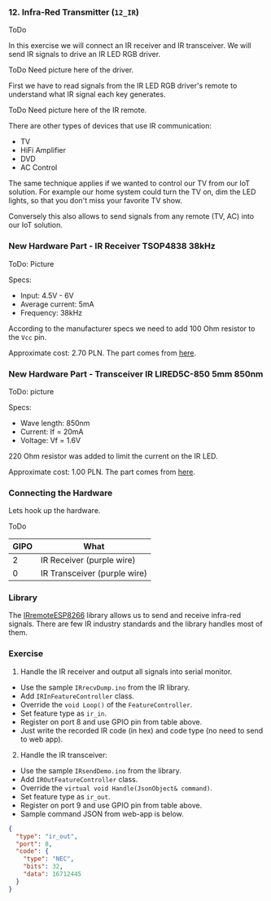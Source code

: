 ### 12. Infra-Red Transmitter (`12_IR`)

ToDo

In this exercise we will connect an IR receiver and IR transceiver. We will send IR signals to drive an IR LED RGB driver.

ToDo Need picture here of the driver.

First we have to read signals from the IR LED RGB driver's remote to understand what IR signal each key generates.

ToDo Need picture here of the IR remote.

There are other types of devices that use IR communication:
* TV
* HiFi Amplifier
* DVD
* AC Control

The same technique applies if we wanted to control our TV from our IoT solution.
For example our home system could turn the TV on, dim the LED lights, so that you don't miss your favorite TV show.

Conversely this also allows to send signals from any remote (TV, AC) into our IoT solution.

### New Hardware Part - IR Receiver TSOP4838 38kHz

ToDo: Picture

Specs:
* Input: 4.5V - 6V
* Average current: 5mA
* Frequency: 38kHz

According to the manufacturer specs we need to add 100 Ohm resistor to the `Vcc` pin.

Approximate cost: 2.70 PLN.
The part comes from [here](https://botland.com.pl/odbiorniki-podczerwieni/1047-odbiornik-podczerwieni-tsop4838-38khz-.html).

### New Hardware Part - Transceiver IR LIRED5C-850 5mm 850nm

ToDo: picture

Specs:
* Wave length: 850nm
* Current: If = 20mA
* Voltage: Vf = 1.6V

220 Ohm resistor was added to limit the current on the IR LED.

Approximate cost: 1.00 PLN.
The part comes from [here](https://botland.com.pl/diody-ir-podczerwone/1229-nadajnik-ir-5mm-850nm-lired5c-850.html).

### Connecting the Hardware

Lets hook up the hardware.

ToDo

GIPO | What
-----|------
2    | IR Receiver (purple wire)
0    | IR Transceiver (purple wire)

### Library

The [IRremoteESP8266](http://platformio.org/lib/show/1089/IRremoteESP8266) library allows us to send and receive infra-red signals. There are few IR industry standards and the library handles most of them.


### Exercise

1. Handle the IR receiver and output all signals into serial monitor.
  * Use the sample `IRrecvDump.ino` from the IR library.
  * Add `IRInFeatureController` class.
  * Override the `void Loop()` of the `FeatureController`.
  * Set feature type as `ir_in`.
  * Register on port 8 and use GPIO pin from table above.
  * Just write the recorded IR code (in hex) and code type (no need to send to web app).

2. Handle the IR transceiver:  
  * Use the sample `IRsendDemo.ino` from the library.
  * Add `IROutFeatureController` class.
  * Override the `virtual void Handle(JsonObject& command)`.
  * Set feature type as `ir_out`.
  * Register on port 9 and use GPIO pin from table above.
  * Sample command JSON from web-app is below.

  ```json
  {
    "type": "ir_out",
    "port": 8,
    "code": {
      "type": "NEC",
      "bits": 32,
      "data": 16712445
    }
  }
  ```
